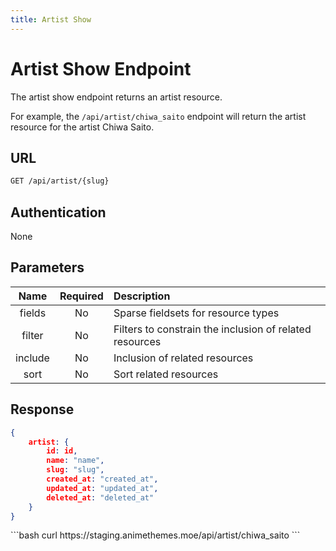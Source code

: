 ```yaml
---
title: Artist Show
---
```


<Block>

# Artist Show Endpoint

The artist show endpoint returns an artist resource.

For example, the `/api/artist/chiwa_saito` endpoint will return the artist resource for the artist Chiwa Saito.

## URL

```sh
GET /api/artist/{slug}
```

## Authentication

None

## Parameters

| Name    | Required | Description                                             |
| :-----: | :------: | :------------------------------------------------------ |
| fields  | No       | Sparse fieldsets for resource types                     |
| filter  | No       | Filters to constrain the inclusion of related resources |
| include | No       | Inclusion of related resources                          |
| sort    | No       | Sort related resources                                  |

## Response

```json
{
    artist: {
        id: id,
        name: "name",
        slug: "slug",
        created_at: "created_at",
        updated_at: "updated_at",
        deleted_at: "deleted_at"
    }
}
```

<Example>

<CURL>
```bash
curl https://staging.animethemes.moe/api/artist/chiwa_saito
```
</CURL>

</Example>

</Block>